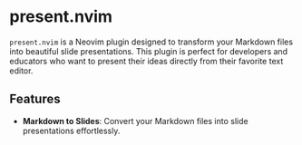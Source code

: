 # present.nvim

`present.nvim` is a Neovim plugin designed to transform your Markdown files into beautiful slide presentations. This plugin is perfect for developers and educators who want to present their ideas directly from their favorite text editor.

## Features

- **Markdown to Slides**: Convert your Markdown files into slide presentations effortlessly.

